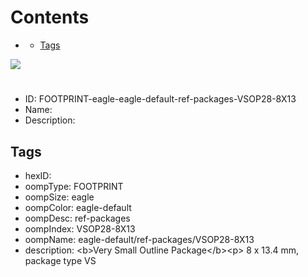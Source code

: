 



Contents
========

* [](#)
	* [Tags](#tags)
  
![][im]
# 

- ID: FOOTPRINT-eagle-eagle-default-ref-packages-VSOP28-8X13
- Name: 
- Description: 

## Tags

- hexID: 
- oompType: FOOTPRINT
- oompSize: eagle
- oompColor: eagle-default
- oompDesc: ref-packages
- oompIndex: VSOP28-8X13
- oompName: eagle-default/ref-packages/VSOP28-8X13
- description: &lt;b&gt;Very Small Outline Package&lt;/b&gt;&lt;p&gt;&#xD;
8 x 13.4 mm, package type VS



[im]: image.png
